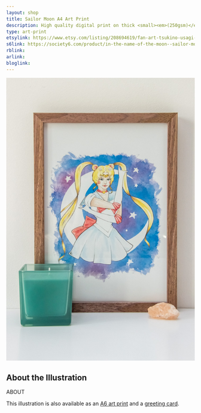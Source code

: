 ```yaml
---
layout: shop
title: Sailor Moon A4 Art Print
description: High quality digital print on thick <small><em>(250gsm)</em></small> silk card. Blank on back. Sent in a protective cello bag.<br><br>A4 in size <small><em>(21 x 29.7cm or 8.3 x 11.7in)</em></small>
type: art-print
etsylink: https://www.etsy.com/listing/208694619/fan-art-tsukino-usagi-sailor-moon-a4
s6link: https://society6.com/product/in-the-name-of-the-moon--sailor-moon_print#1=45
rblink: 
arlink: 
bloglink: 
---
```


<div class="carosel">
    <img src="/assets/shop/fanart-sailor-moon-a4-art-print.jpg" alt="A4 art print of Sailor Moon / Usagi Tsukino from the manga / anime Sailor Moon, by A Rose Cast" title="A4 art print of Sailor Moon / Usagi Tsukino from the manga / anime Sailor Moon, by @arosecast">
</div>

<h2>About the Illustration</h2>
ABOUT

This illustration is also available as an [A6 art print]() and a [greeting card](/shop/fanart-sailor-moon-greeting-card.html).